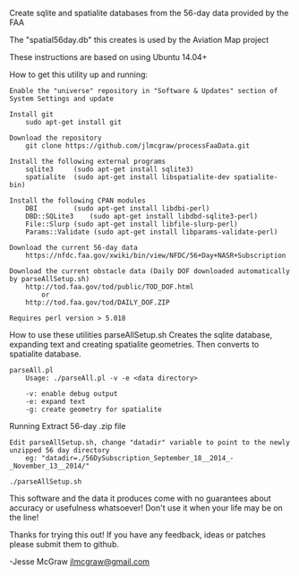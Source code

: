 Create sqlite and spatialite databases from the 56-day data provided by the FAA 

The "spatial56day.db" this creates is used by the Aviation Map project

These instructions are based on using Ubuntu 14.04+

How to get this utility up and running:

	Enable the "universe" repository in "Software & Updates" section of System Settings and update

	Install git
		sudo apt-get install git

	Download the repository
		git clone https://github.com/jlmcgraw/processFaaData.git

	Install the following external programs
		sqlite3 	(sudo apt-get install sqlite3)
		spatialite	(sudo apt-get install libspatialite-dev spatialite-bin)

	Install the following CPAN modules
		DBI 		(sudo apt-get install libdbi-perl)
		DBD::SQLite3	(sudo apt-get install libdbd-sqlite3-perl) 
		File::Slurp	(sudo apt-get install libfile-slurp-perl)
		Params::Validate (sudo apt-get install libparams-validate-perl)

	Download the current 56-day data
		https://nfdc.faa.gov/xwiki/bin/view/NFDC/56+Day+NASR+Subscription

	Download the current obstacle data (Daily DOF downloaded automatically by parseAllSetup.sh)
		http://tod.faa.gov/tod/public/TOD_DOF.html
			or
		http://tod.faa.gov/tod/DAILY_DOF.ZIP

	Requires perl version > 5.018

How to use these utilities
	parseAllSetup.sh
		Creates the sqlite database, expanding text and creating spatialite geometries.  Then converts to spatialite database.

	parseAll.pl
		Usage: ./parseAll.pl -v -e <data directory>

		-v: enable debug output
		-e: expand text
		-g: create geometry for spatialite
 
Running
	Extract 56-day .zip file

	Edit parseAllSetup.sh, change "datadir" variable to point to the newly unzipped 56 day directory
		eg: "datadir=./56DySubscription_September_18__2014_-_November_13__2014/"

	./parseAllSetup.sh


This software and the data it produces come with no guarantees about accuracy or usefulness whatsoever!  Don't use it when your life may be on the line!

Thanks for trying this out!  If you have any feedback, ideas or patches please submit them to github.

-Jesse McGraw
jlmcgraw@gmail.com